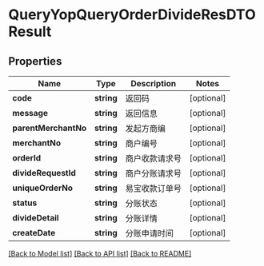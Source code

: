 # QueryYopQueryOrderDivideResDTOResult

## Properties
Name | Type | Description | Notes
------------ | ------------- | ------------- | -------------
**code** | **string** | 返回码 | [optional] 
**message** | **string** | 返回信息 | [optional] 
**parentMerchantNo** | **string** | 发起方商编 | [optional] 
**merchantNo** | **string** | 商户编号 | [optional] 
**orderId** | **string** | 商户收款请求号 | [optional] 
**divideRequestId** | **string** | 商户分账请求号 | [optional] 
**uniqueOrderNo** | **string** | 易宝收款订单号 | [optional] 
**status** | **string** | 分账状态 | [optional] 
**divideDetail** | **string** | 分账详情 | [optional] 
**createDate** | **string** | 分账申请时间 | [optional] 

[[Back to Model list]](../README.md#documentation-for-models) [[Back to API list]](../README.md#documentation-for-api-endpoints) [[Back to README]](../README.md)


